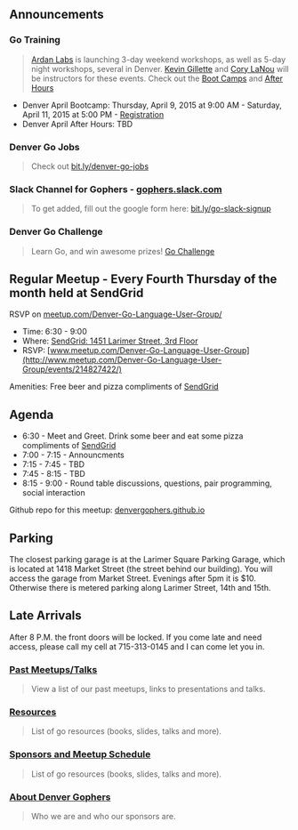 Announcements
------------

### Go Training
> [Ardan Labs](http://www.ardanlabs.com/) is launching 3-day weekend workshops, as well as 5-day night workshops, several in Denver.
> [Kevin Gillette](https://github.com/extemporalgenome) and [Cory LaNou](https://twitter.com/corylanou) will be instructors for these events.
> Check out the [Boot Camps](http://www.ardanlabs.com/go-bootcamp-tour) and [After Hours](http://www.ardanlabs.com/go-after-hours)

* Denver April Bootcamp: Thursday, April 9, 2015 at 9:00 AM - Saturday, April 11, 2015 at 5:00 PM - [Registration](https://www.eventbrite.com/e/go-programming-bootcamp-tour-denver-april-tickets-14944810330)
* Denver April After Hours: TBD

### Denver Go Jobs
> Check out [bit.ly/denver-go-jobs](http://bit.ly/denver-go-jobs)

### Slack Channel for Gophers - [gophers.slack.com](https://gophers.slack.com)
> To get added, fill out the google form here: [bit.ly/go-slack-signup](https://bit.ly/go-slack-signup)

### Denver Go Challenge
> Learn Go, and win awesome prizes! [Go Challenge](http://golang-challenge.com/Golang-Challenge-FAQ/)

Regular Meetup - Every Fourth Thursday of the month held at SendGrid
----------
RSVP on [meetup.com/Denver-Go-Language-User-Group/](http://meetup.com/Denver-Go-Language-User-Group/)

* Time: 6:30 - 9:00
* Where: [SendGrid: 1451 Larimer Street, 3rd Floor](https://www.google.com/maps/place/1451+Larimer+St/@39.7481075,-104.9988656,17z/data=!3m1!4b1!4m2!3m1!1s0x876c78c56c8c97a9:0x5d8afe7cd097f085)
* RSVP: [www.meetup.com/Denver-Go-Language-User-Group](http://www.meetup.com/Denver-Go-Language-User-Group/events/214827422/)

Amenities: Free beer and pizza compliments of [SendGrid](http://www.sendgrid.com/)

Agenda
--------
* 6:30 - Meet and Greet. Drink some beer and eat some pizza compliments of [SendGrid](http://www.sendgrid.com/)
* 7:00 - 7:15 - Announcments
* 7:15 - 7:45 - TBD
* 7:45 - 8:15 - TBD
* 8:15 - 9:00 - Round table discussions, questions, pair programming, social interaction

Github repo for this meetup: [denvergophers.github.io](http://denvergophers.github.io)

Parking
---------
The closest parking garage is at the Larimer Square Parking Garage, which is located at 1418 Market Street (the street behind our building).
You will access the garage from Market Street.
Evenings after 5pm it is $10. Otherwise there is metered parking along Larimer Street, 14th and 15th.

Late Arrivals
-------
After 8 P.M. the front doors will be locked.  If you come late and need access, please call my cell at 715-313-0145 and I can come let you in.


### [Past Meetups/Talks](https://github.com/DenverGophers/talks/blob/master/PAST.md)
> View a list of our past meetups, links to presentations and talks.

### [Resources](https://github.com/DenverGophers/talks/blob/master/RESOURCES.md)
> List of go resources (books, slides, talks and more).

### [Sponsors and Meetup Schedule](https://github.com/DenverGophers/talks/blob/master/SPONSORS.md)
> List of go resources (books, slides, talks and more).

### [About Denver Gophers](https://github.com/DenverGophers/talks/blob/master/ABOUT.md)
> Who we are and who our sponsors are.
